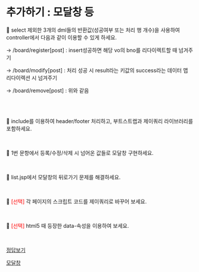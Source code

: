 # 추가하기 : 모달창 등

 🚀 select 제외한 3개의 dml들의 반환값(성공여부 또는 처리 행 개수)을 사용하여 controller에서 다음과 같이 이용할 수 있게 하세요.

-> /board/register[post] : insert성공하면 해당 vo의 bno를 리다이렉트할 때 넘겨주기

-> /board/modify[post] : 처리 성공 시 result라는 키값의 success라는 데이터 맵 리다이렉션 시 넘겨주기

-> /board/remove[post] : 위와 같음

<br/><br/>

 🚀 include를 이용하여 header/footer 처리하고, 부트스트랩과 제이쿼리 라이브러리를 포함하세요.

<br/>

 🚀 1번 문항에서 등록/수정/삭제 시 넘어온 값들로 모달창 구현하세요.

<br/>

 🚀 list.jsp에서 모달창의 뒤로가기 문제를 해결하세요.

<br/>

 🚀 <span style="color:red">[선택]</span> 각 페이지의 스크립트 코드를 제이쿼리로 바꾸어 보세요.

<br/>

 🚀 <span style="color:red">[선택]</span> html5 때 등장한 data-속성을 이용하여 보세요.

<br/>

[정답보기](https://github.com/sonchanwoo/workbook/blob/main/gugucoding_spring/resource/4_answer.md)

[모달창](https://github.com/sonchanwoo/projectlet/tree/main/modal)